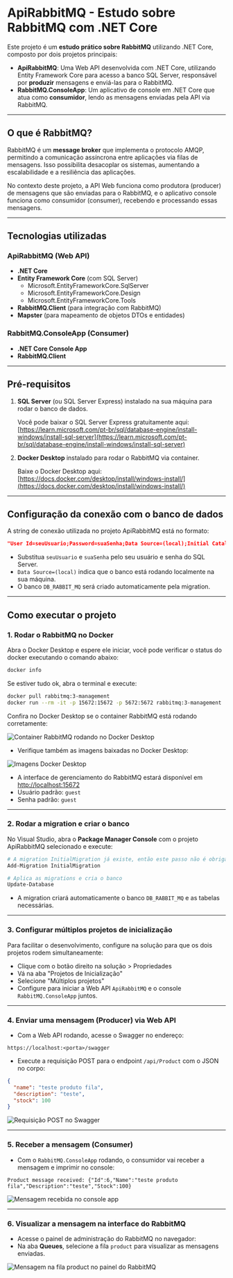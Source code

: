# ApiRabbitMQ - Estudo sobre RabbitMQ com .NET Core

Este projeto é um **estudo prático sobre RabbitMQ** utilizando .NET Core, composto por dois projetos principais:

- **ApiRabbitMQ**: Uma Web API desenvolvida com .NET Core, utilizando Entity Framework Core para acesso a banco SQL Server, responsável por **produzir** mensagens e enviá-las para o RabbitMQ.
- **RabbitMQ.ConsoleApp**: Um aplicativo de console em .NET Core que atua como **consumidor**, lendo as mensagens enviadas pela API via RabbitMQ.

---

## O que é RabbitMQ?

RabbitMQ é um **message broker** que implementa o protocolo AMQP, permitindo a comunicação assíncrona entre aplicações via filas de mensagens. Isso possibilita desacoplar os sistemas, aumentando a escalabilidade e a resiliência das aplicações.

No contexto deste projeto, a API Web funciona como produtora (producer) de mensagens que são enviadas para o RabbitMQ, e o aplicativo console funciona como consumidor (consumer), recebendo e processando essas mensagens.

---

## Tecnologias utilizadas

### ApiRabbitMQ (Web API)

- **.NET Core**
- **Entity Framework Core** (com SQL Server)
  - Microsoft.EntityFrameworkCore.SqlServer
  - Microsoft.EntityFrameworkCore.Design
  - Microsoft.EntityFrameworkCore.Tools
- **RabbitMQ.Client** (para integração com RabbitMQ)
- **Mapster** (para mapeamento de objetos DTOs e entidades)

### RabbitMQ.ConsoleApp (Consumer)

- **.NET Core Console App**
- **RabbitMQ.Client**

---

## Pré-requisitos

1. **SQL Server** (ou SQL Server Express) instalado na sua máquina para rodar o banco de dados.

   Você pode baixar o SQL Server Express gratuitamente aqui:  
   [https://learn.microsoft.com/pt-br/sql/database-engine/install-windows/install-sql-server](https://learn.microsoft.com/pt-br/sql/database-engine/install-windows/install-sql-server)

2. **Docker Desktop** instalado para rodar o RabbitMQ via container.

   Baixe o Docker Desktop aqui:  
   [https://docs.docker.com/desktop/install/windows-install/](https://docs.docker.com/desktop/install/windows-install/)

---

## Configuração da conexão com o banco de dados

A string de conexão utilizada no projeto ApiRabbitMQ está no formato:

```json
"User Id=seuUsuario;Password=suaSenha;Data Source=(local);Initial Catalog=DB_RABBIT_MQ;TrustServerCertificate=True;Application Name=ApiRabbitMQ"
```

- Substitua `seuUsuario` e `suaSenha` pelo seu usuário e senha do SQL Server.
- `Data Source=(local)` indica que o banco está rodando localmente na sua máquina.
- O banco `DB_RABBIT_MQ` será criado automaticamente pela migration.

---

## Como executar o projeto

### 1. Rodar o RabbitMQ no Docker

Abra o Docker Desktop e espere ele iniciar, você pode verificar o status do docker executando o comando abaixo:

```bash
docker info
```

Se estiver tudo ok, abra o terminal e execute:

```bash
docker pull rabbitmq:3-management
docker run --rm -it -p 15672:15672 -p 5672:5672 rabbitmq:3-management
```

Confira no Docker Desktop se o container RabbitMQ está rodando corretamente:

![Container RabbitMQ rodando no Docker Desktop](./images/docker-container.png)

- Verifique também as imagens baixadas no Docker Desktop:

![Imagens Docker Desktop](./images/docker-images.png)

- A interface de gerenciamento do RabbitMQ estará disponível em [http://localhost:15672](http://localhost:15672)
- Usuário padrão: `guest`
- Senha padrão: `guest`

---

### 2. Rodar a migration e criar o banco

No Visual Studio, abra o **Package Manager Console** com o projeto ApiRabbitMQ selecionado e execute:

```powershell
# A migration InitialMigration já existe, então este passo não é obrigatório, mas pode ser executado caso queira recriar o banco
Add-Migration InitialMigration

# Aplica as migrations e cria o banco
Update-Database
```

- A migration criará automaticamente o banco `DB_RABBIT_MQ` e as tabelas necessárias.

---

### 3. Configurar múltiplos projetos de inicialização

Para facilitar o desenvolvimento, configure na solução para que os dois projetos rodem simultaneamente:

- Clique com o botão direito na solução > Propriedades
- Vá na aba "Projetos de Inicialização"
- Selecione "Múltiplos projetos"
- Configure para iniciar a Web API `ApiRabbitMQ` e o console `RabbitMQ.ConsoleApp` juntos.

---

### 4. Enviar uma mensagem (Producer) via Web API

- Com a Web API rodando, acesse o Swagger no endereço:

```
https://localhost:<porta>/swagger
```

- Execute a requisição POST para o endpoint `/api/Product` com o JSON no corpo:

```json
{
  "name": "teste produto fila",
  "description": "teste",
  "stock": 100
}
```

![Requisição POST no Swagger](./images/swagger-post.png)

---

### 5. Receber a mensagem (Consumer)

- Com o `RabbitMQ.ConsoleApp` rodando, o consumidor vai receber a mensagem e imprimir no console:

```
Product message received: {"Id":6,"Name":"teste produto fila","Description":"teste","Stock":100}
```

![Mensagem recebida no console app](./images/console-message.png)

---

### 6. Visualizar a mensagem na interface do RabbitMQ

- Acesse o painel de administração do RabbitMQ no navegador:
- Na aba **Queues**, selecione a fila `product` para visualizar as mensagens enviadas.

![Mensagem na fila product no painel do RabbitMQ](./images/rabbitmq-queue.png)
